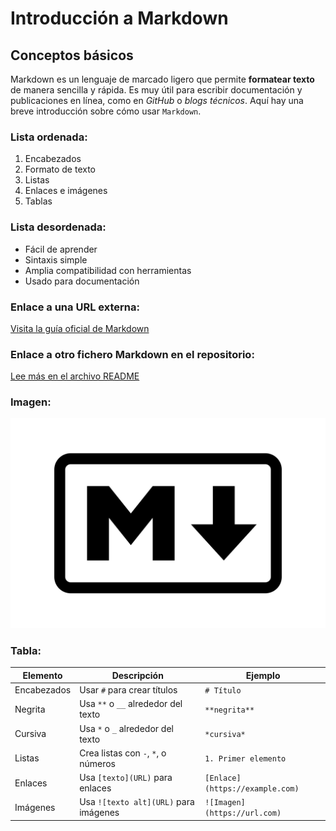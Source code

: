 # Introducción a Markdown

## Conceptos básicos

Markdown es un lenguaje de marcado ligero que permite **formatear texto** de manera sencilla y rápida. Es muy útil para escribir documentación y publicaciones en línea, como en *GitHub* o *blogs técnicos*. Aquí hay una breve introducción sobre cómo usar `Markdown`.

### Lista ordenada:

1. Encabezados
2. Formato de texto
3. Listas
4. Enlaces e imágenes
5. Tablas

### Lista desordenada:

- Fácil de aprender
- Sintaxis simple
- Amplia compatibilidad con herramientas
- Usado para documentación

### Enlace a una URL externa:

[Visita la guía oficial de Markdown](https://www.markdownguide.org)

### Enlace a otro fichero Markdown en el repositorio:

[Lee más en el archivo README](./README.md)

### Imagen:

![Markdown logo](img/Markdown-Logo.wine.png)

### Tabla:

| Elemento      | Descripción                           | Ejemplo                        |
|---------------|---------------------------------------|--------------------------------|
| Encabezados   | Usar `#` para crear títulos           | `# Título`                     |
| Negrita       | Usa `**` o `__` alrededor del texto   | `**negrita**`                  |
| Cursiva       | Usa `*` o `_` alrededor del texto     | `*cursiva*`                    |
| Listas        | Crea listas con `-`, `*`, o números   | `1. Primer elemento`           |
| Enlaces       | Usa `[texto](URL)` para enlaces       | `[Enlace](https://example.com)`|
| Imágenes      | Usa `![texto alt](URL)` para imágenes | `![Imagen](https://url.com)`   |
